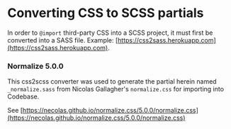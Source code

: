 # Converting CSS to SCSS partials

In order to `@import` third-party CSS into a SCSS project, it must first be converted into a SASS file. Example: [https://css2sass.herokuapp.com](https://css2sass.herokuapp.com).

### Normalize 5.0.0

This css2scss converter was used to generate the partial herein named `_normalize.sass` from Nicolas Gallagher's `normalize.css` for importing into Codebase.

See [https://necolas.github.io/normalize.css/5.0.0/normalize.css](https://necolas.github.io/normalize.css/5.0.0/normalize.css)
